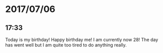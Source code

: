 # 2017/07/06

## 17:33

Today is my birthday! Happy birthday me! I am currently now 28! The day has
went well but I am quite too tired to do anything really.
